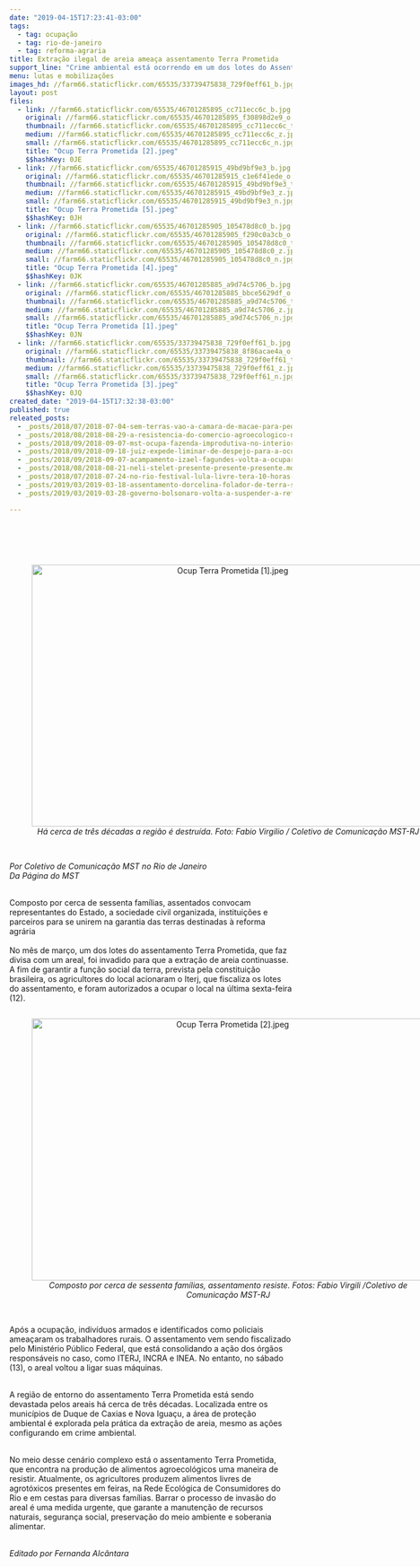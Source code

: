 ```yaml
---
date: "2019-04-15T17:23:41-03:00"
tags:
  - tag: ocupação
  - tag: rio-de-janeiro
  - tag: reforma-agraria
title: Extração ilegal de areia ameaça assentamento Terra Prometida
support_line: "Crime ambiental está ocorrendo em um dos lotes do Assentamento Terra Prometida, no Rio de Janeiro"
menu: lutas e mobilizações
images_hd: //farm66.staticflickr.com/65535/33739475838_729f0eff61_b.jpg
layout: post
files:
  - link: //farm66.staticflickr.com/65535/46701285895_cc711ecc6c_b.jpg
    original: //farm66.staticflickr.com/65535/46701285895_f30898d2e9_o.jpg
    thumbnail: //farm66.staticflickr.com/65535/46701285895_cc711ecc6c_t.jpg
    medium: //farm66.staticflickr.com/65535/46701285895_cc711ecc6c_z.jpg
    small: //farm66.staticflickr.com/65535/46701285895_cc711ecc6c_n.jpg
    title: "Ocup Terra Prometida [2].jpeg"
    $$hashKey: 0JE
  - link: //farm66.staticflickr.com/65535/46701285915_49bd9bf9e3_b.jpg
    original: //farm66.staticflickr.com/65535/46701285915_c1e6f41ede_o.jpg
    thumbnail: //farm66.staticflickr.com/65535/46701285915_49bd9bf9e3_t.jpg
    medium: //farm66.staticflickr.com/65535/46701285915_49bd9bf9e3_z.jpg
    small: //farm66.staticflickr.com/65535/46701285915_49bd9bf9e3_n.jpg
    title: "Ocup Terra Prometida [5].jpeg"
    $$hashKey: 0JH
  - link: //farm66.staticflickr.com/65535/46701285905_105478d8c0_b.jpg
    original: //farm66.staticflickr.com/65535/46701285905_f290c0a3cb_o.jpg
    thumbnail: //farm66.staticflickr.com/65535/46701285905_105478d8c0_t.jpg
    medium: //farm66.staticflickr.com/65535/46701285905_105478d8c0_z.jpg
    small: //farm66.staticflickr.com/65535/46701285905_105478d8c0_n.jpg
    title: "Ocup Terra Prometida [4].jpeg"
    $$hashKey: 0JK
  - link: //farm66.staticflickr.com/65535/46701285885_a9d74c5706_b.jpg
    original: //farm66.staticflickr.com/65535/46701285885_bbce5629df_o.jpg
    thumbnail: //farm66.staticflickr.com/65535/46701285885_a9d74c5706_t.jpg
    medium: //farm66.staticflickr.com/65535/46701285885_a9d74c5706_z.jpg
    small: //farm66.staticflickr.com/65535/46701285885_a9d74c5706_n.jpg
    title: "Ocup Terra Prometida [1].jpeg"
    $$hashKey: 0JN
  - link: //farm66.staticflickr.com/65535/33739475838_729f0eff61_b.jpg
    original: //farm66.staticflickr.com/65535/33739475838_8f86acae4a_o.jpg
    thumbnail: //farm66.staticflickr.com/65535/33739475838_729f0eff61_t.jpg
    medium: //farm66.staticflickr.com/65535/33739475838_729f0eff61_z.jpg
    small: //farm66.staticflickr.com/65535/33739475838_729f0eff61_n.jpg
    title: "Ocup Terra Prometida [3].jpeg"
    $$hashKey: 0JQ
created_date: "2019-04-15T17:32:38-03:00"
published: true
releated_posts:
  - _posts/2018/07/2018-07-04-sem-terras-vao-a-camara-de-macae-para-pedir-area-do-municipio.md
  - _posts/2018/08/2018-08-29-a-resistencia-do-comercio-agroecologico-no-coracao-da-lapa-carioca.md
  - _posts/2018/09/2018-09-07-mst-ocupa-fazenda-improdutiva-no-interior-de-sp.md
  - _posts/2018/09/2018-09-18-juiz-expede-liminar-de-despejo-para-a-ocupacao-de-fazenda-em-sao-paulo.md
  - _posts/2018/09/2018-09-07-acampamento-izael-fagundes-volta-a-ocupar-a-fazenda-lageado-em-itaporanga.md
  - _posts/2018/08/2018-08-21-neli-stelet-presente-presente-presente.md
  - _posts/2018/07/2018-07-24-no-rio-festival-lula-livre-tera-10-horas-de-duracao-e-mais-de-40-artistas.md
  - _posts/2019/03/2019-03-18-assentamento-dorcelina-folador-de-terra-sem-passaros-a-modelo-de-reforma-agraria.md
  - _posts/2019/03/2019-03-28-governo-bolsonaro-volta-a-suspender-a-reforma-agraria-no-pais.md

---
```

<p>&nbsp;</p>

<p>&nbsp;</p>

<div style="text-align:center">
<figure class="image" style="display:inline-block"><img alt="Ocup Terra Prometida [1].jpeg" height="467" src="//farm66.staticflickr.com/65535/46701285885_a9d74c5706_b.jpg" width="700" />
<figcaption><em>H&aacute; cerca de tr&ecirc;s d&eacute;cadas a regi&atilde;o &eacute; destru&iacute;da. Foto: Fabio Virgilio / Coletivo de Comunica&ccedil;&atilde;o MST-RJ</em></figcaption>
</figure>
</div>

<p><br />
<em>Por Coletivo de Comunica&ccedil;&atilde;o MST no Rio de Janeiro<br />
Da P&aacute;gina do MST</em></p>

<p><br />
Composto por cerca de sessenta fam&iacute;lias, assentados convocam representantes do Estado, a sociedade civil organizada, institui&ccedil;&otilde;es e parceiros para se unirem na garantia das terras destinadas &agrave; reforma agr&aacute;ria<br />
<br />
No m&ecirc;s de mar&ccedil;o, um dos lotes do assentamento Terra Prometida, que faz divisa com um areal, foi invadido para que a extra&ccedil;&atilde;o de areia continuasse. A fim de garantir a fun&ccedil;&atilde;o social da terra, prevista pela constitui&ccedil;&atilde;o brasileira, os agricultores do local acionaram o Iterj, que fiscaliza os lotes do assentamento, e foram autorizados a ocupar o local na &uacute;ltima sexta-feira (12).</p>

<div style="text-align:center">
<figure class="image" style="display:inline-block"><img alt="Ocup Terra Prometida [2].jpeg" height="467" src="//farm66.staticflickr.com/65535/46701285895_cc711ecc6c_b.jpg" width="700" />
<figcaption><em>Composto por cerca de sessenta fam&iacute;lias, assentamento resiste. Fotos: Fabio Virgili /Coletivo de Comunica&ccedil;&atilde;o MST-RJ</em></figcaption>
</figure>
</div>

<p><br />
Ap&oacute;s a ocupa&ccedil;&atilde;o, indiv&iacute;duos armados e identificados como policiais amea&ccedil;aram os trabalhadores rurais. O assentamento vem sendo fiscalizado pelo Minist&eacute;rio P&uacute;blico Federal, que est&aacute; consolidando a a&ccedil;&atilde;o dos &oacute;rg&atilde;os respons&aacute;veis no caso, como ITERJ, INCRA e INEA. No entanto, no s&aacute;bado (13), o areal voltou a ligar suas m&aacute;quinas.</p>

<p><br />
A regi&atilde;o de entorno do assentamento Terra Prometida est&aacute; sendo devastada pelos areais h&aacute; cerca de tr&ecirc;s d&eacute;cadas. Localizada entre os munic&iacute;pios de Duque de Caxias e Nova Igua&ccedil;u, a &aacute;rea de prote&ccedil;&atilde;o ambiental &eacute; explorada pela pr&aacute;tica da extra&ccedil;&atilde;o de areia, mesmo as a&ccedil;&otilde;es configurando em crime ambiental.</p>

<p><br />
No meio desse cen&aacute;rio complexo est&aacute; o assentamento Terra Prometida, que encontra na produ&ccedil;&atilde;o de alimentos agroecol&oacute;gicos uma maneira de resistir. Atualmente, os agricultores produzem alimentos livres de agrot&oacute;xicos presentes em feiras, na Rede Ecol&oacute;gica de Consumidores do Rio e em cestas para diversas fam&iacute;lias. Barrar o processo de invas&atilde;o do areal &eacute; uma medida urgente, que garante a manuten&ccedil;&atilde;o de recursos naturais, seguran&ccedil;a social, preserva&ccedil;&atilde;o do meio ambiente e soberania alimentar.</p>

<p><br />
<em>Editado por Fernanda Alc&acirc;ntara</em></p>

